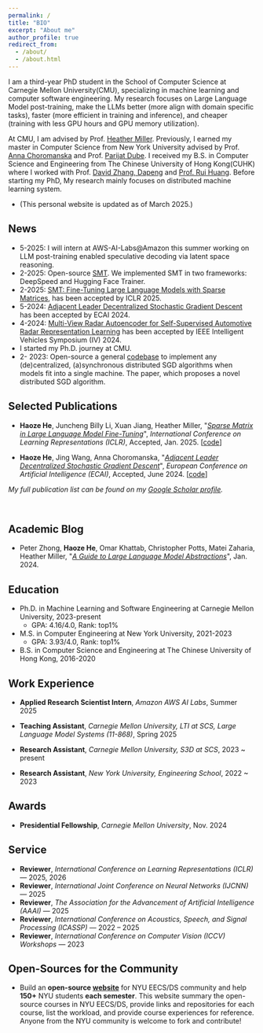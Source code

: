 ```yaml
---
permalink: /
title: "BIO"
excerpt: "About me"
author_profile: true
redirect_from: 
  - /about/
  - /about.html
---
```


I am a third-year PhD student in the School of Computer Science at Carnegie Mellon University(CMU), specializing in machine learning and computer software engineering. My research focuses on Large Language Model post-training, make the LLMs better (more align with domain specific tasks), faster (more efficient in training and inference), and cheaper (training with less GPU hours and GPU memory utilization).

At CMU, I am advised by Prof. [Heather Miller](https://heather.miller.am/). Previously, I earned my master in Computer Science from New York University advised by Prof. [Anna Choromanska](https://engineering.nyu.edu/faculty/anna-choromanska) and Prof. [Parijat Dube](https://scholar.google.com/citations?user=bOejjQUAAAAJ&hl=en). I received my B.S. in Computer Science and Engineering from The Chinese University of Hong Kong(CUHK) where I worked with Prof. [David Zhang, Dapeng](https://scholar.google.com/citations?hl=zh-CN&user=IOagLnEAAAAJ) and [Prof. Rui Huang](https://scholar.google.com/citations?user=t8UduWwAAAAJ&hl=zh-CN&oi=ao). Before starting my PhD, My research mainly focuses on distributed machine learning system. 

- (This personal website is updated as of March 2025.)




## News
- 5-2025:  I will intern at AWS-AI-Labs@Amazon this summer working on LLM post-training enabled speculative decoding via latent space reasoning.
- 2-2025: Open-source [SMT](https://github.com/HectorHHZ/Sparse_Matrix_Tuning?tab=readme-ov-file). We implemented SMT in two frameworks: DeepSpeed and Hugging Face Trainer.
- 2-2025: [SMT: Fine-Tuning Large Language Models with Sparse Matrices](https://openreview.net/forum?id=GbgCRJedQ7), has been accepted by ICLR 2025.
- 5-2024: [Adjacent Leader Decentralized Stochastic Gradient Descent](https://ebooks.iospress.nl/volumearticle/69872) has been accepted by ECAI 2024.
- 4-2024: [Multi-View Radar Autoencoder for Self-Supervised Automotive Radar Representation Learning](https://ieeexplore.ieee.org/abstract/document/10588463) has been accepted by IEEE Intelligent Vehicles Symposium (IV) 2024.
- I started my Ph.D. journey at CMU.
- 2- 2023: Open-source a  general [codebase](https://github.com/HectorHHZ/Adjacent_Leader_Dencentralized_SGD) to implement any (de)centralized, (a)synchronous distributed SGD algorithms when models fit into a single machine. The paper, which proposes a novel distributed SGD algorithm. 




## Selected Publications
<!-- - **Haoze He**, Xingyuan Ding, Xuan Jiang, Alex Cheng, Yibo Zhao, Juncheng Billy Li, Heather Miller, "*Fine-Tuning MoE Large Language Models with Condenser Experts*", *International Conference on Learning Representations (ICLR)*, Submitted, Sept. 2025. [[paper]] -->

- **Haoze He**, Juncheng Billy Li, Xuan Jiang, Heather Miller, "*[Sparse Matrix in Large Language Model Fine-Tuning](https://openreview.net/forum?id=GbgCRJedQ7)*", *International Conference on Learning Representations (ICLR)*, Accepted, Jan. 2025. [[code](https://github.com/HectorHHZ/Sparse_Matrix_Tuning/)]

- **Haoze He**, Jing Wang, Anna Choromanska, "*[Adjacent Leader Decentralized Stochastic Gradient Descent](https://ebooks.iospress.nl/volumearticle/69872)*", *European Conference on Artificial Intelligence (ECAI)*, Accepted, June 2024. [[code](https://github.com/HectorHHZ/Adjacent_Leader_Dencentralized_SGD)]


*My full publication list can be found on my [Google Scholar profile](https://scholar.google.com/citations?user=PKGTBOcAAAAJ&hl=en&oi=ao).*



<br>

## Academic Blog
- Peter Zhong, **Haoze He**, Omar Khattab, Christopher Potts, Matei Zaharia, Heather Miller, "*[A Guide to Large Language Model Abstractions](https://www.twosigma.com/articles/a-guide-to-large-language-model-abstractions/)*", Jan. 2024.



## Education
- Ph.D. in Machine Learning and Software Engineering at Carnegie Mellon University, 2023-present
  - GPA: 4.16/4.0, Rank: top1%
- M.S. in Computer Engineering at New York University, 2021-2023
  - GPA: 3.93/4.0, Rank: top1%
- B.S. in Computer Science and Engineering at The Chinese University of Hong Kong, 2016-2020




<div class="collapsible-section">
<h2 class="collapsible-header">Work Experience</h2>
<div class="collapsible-content">
<ul>
<li><strong>Applied Research Scientist Intern</strong>, <em>Amazon AWS AI Labs</em>, Summer 2025</li>
</ul>
<ul>
<li><strong>Teaching Assistant</strong>, <em>Carnegie Mellon University, LTI at SCS, Large Language Model Systems (11-868)</em>, Spring 2025</li>
</ul>
<ul>
<li><strong>Research Assistant</strong>, <em>Carnegie Mellon University, S3D at SCS</em>, 2023 ~ present</li>
</ul>
<ul>
<li><strong>Research Assistant</strong>, <em>New York University, Engineering School</em>, 2022 ~ 2023</li>
</ul>
</div>
</div>

<div class="collapsible-section">
<h2 class="collapsible-header collapsed">Awards</h2>
<div class="collapsible-content collapsed">
<ul>
<li><strong>Presidential Fellowship</strong>, <em>Carnegie Mellon University</em>, Nov. 2024</li>
</ul>
</div>
</div>

<!-- <div class="collapsible-section">
<h2 class="collapsible-header collapsed">Teaching</h2>
<div class="collapsible-content collapsed">
<ul>
<li><strong>Teaching Assistant</strong>, <em>Large Language Model Systems (CMU 11-868)</em>, Spring 2025</li>
</ul>
</div>
</div> -->

<div class="collapsible-section">
<h2 class="collapsible-header">Service</h2>
<div class="collapsible-content">
<ul>
<li><strong>Reviewer</strong>, <em>International Conference on Learning Representations (ICLR)</em> — 2025, 2026</li>
<li><strong>Reviewer</strong>, <em>International Joint Conference on Neural Networks (IJCNN)</em> — 2025</li>
<li><strong>Reviewer</strong>, <em>The Association for the Advancement of Artificial Intelligence (AAAI)</em> — 2025</li>
<li><strong>Reviewer</strong>, <em>International Conference on Acoustics, Speech, and Signal Processing (ICASSP)</em> — 2022 – 2025</li>
<li><strong>Reviewer</strong>, <em>International Conference on Computer Vision (ICCV) Workshops</em> — 2023</li>
</ul>
</div>
</div>

<div class="collapsible-section">
<!-- <h2 class="collapsible-header">Open-Sources for the Community</h2>
<div class="collapsible-content"> -->
<h2 class="collapsible-header collapsed">Open-Sources for the Community</h2>
<div class="collapsible-content collapsed">
<ul>
<li>Build an <strong>open-source <a href="https://github.com/HectorHHZ/NYU-Course-Schedule">website</a></strong> for NYU EECS/DS community and help <strong>150+</strong> NYU students <strong>each semester</strong>. This website summary the open-source courses in NYU EECS/DS, provide links and repositories for each course, list the workload, and provide course experiences for reference. Anyone from the NYU community is welcome to fork and contribute!</li>
</ul>
</div>
</div>
